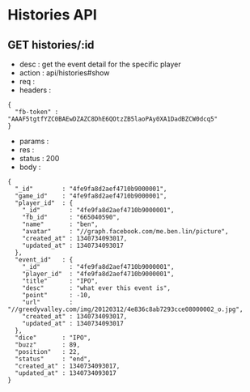 # Histories API

## GET histories/:id

- desc    : get the event detail for the specific player
- action  : api/histories#show
- req     :
- headers :

<!---->

    {
      "fb-token" : "AAAF5tgtfYZC0BAEwDZAZC8DhE6QOtzZB5laoPAy0XA1DadBZCW0dcq5"
    }

- params  :
- res     :
- status  : 200
- body    :

<!---->

    {
      "_id"        : "4fe9fa8d2aef4710b9000001",
      "game_id"    : "4fe9fa8d2aef4710b9000001",
      "player_id"  : {
        "_id"        : "4fe9fa8d2aef4710b9000001",
        "fb_id"      : "665040590",
        "name"       : "ben",
        "avatar"     : "//graph.facebook.com/me.ben.lin/picture",
        "created_at" : 1340734093017,
        "updated_at" : 1340734093017
      },
      "event_id"   : {
        "_id"        : "4fe9fa8d2aef4710b9000001",
        "player_id"  : "4fe9fa8d2aef4710b9000001",
        "title"      : "IPO",
        "desc"       : "what ever this event is",
        "point"      : -10,
        "url"        : "//greedyvalley.com/img/20120312/4e836c8ab7293cce08000002_o.jpg",
        "created_at" : 1340734093017,
        "updated_at" : 1340734093017
      },
      "dice"       : "IPO",
      "buzz"       : 89,
      "position"   : 22,
      "status"     : "end",
      "created_at" : 1340734093017,
      "updated_at" : 1340734093017
    }
